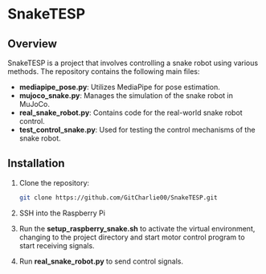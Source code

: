 # SnakeTESP

## Overview
SnakeTESP is a project that involves controlling a snake robot using various methods. The repository contains the following main files:

- **mediapipe_pose.py**: Utilizes MediaPipe for pose estimation.
- **mujoco_snake.py**: Manages the simulation of the snake robot in MuJoCo.
- **real_snake_robot.py**: Contains code for the real-world snake robot control.
- **test_control_snake.py**: Used for testing the control mechanisms of the snake robot.

## Installation
1. Clone the repository:
   ```bash
   git clone https://github.com/GitCharlie00/SnakeTESP.git

2. SSH into the Raspberry Pi

3. Run the **setup_raspberry_snake.sh** to activate the virtual environment, changing to the project directory and start motor control program to start receiving signals.

4. Run **real_snake_robot.py** to send control signals.
